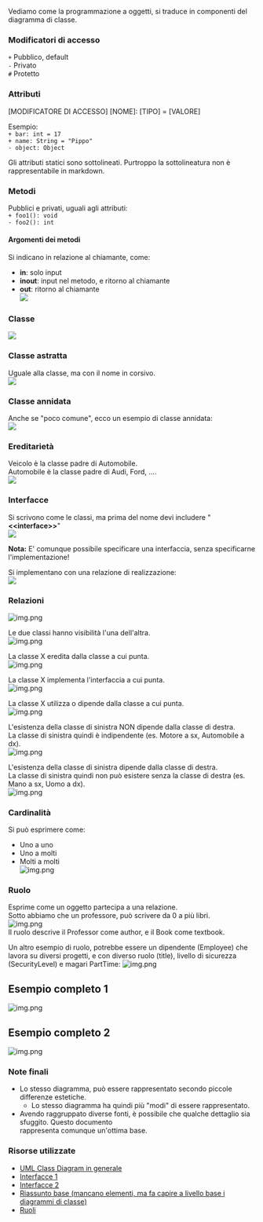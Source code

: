 Vediamo come la programmazione a oggetti, si traduce in componenti del diagramma di classe.

### Modificatori di accesso
`+` Pubblico, default\
`-` Privato\
`#` Protetto

### Attributi
[MODIFICATORE DI ACCESSO] [NOME]: [TIPO] = [VALORE]

Esempio:\
`+ bar: int = 17`\
`+ name: String = "Pippo"`\
`- object: Object`

Gli attributi statici sono sottolineati. Purtroppo la sottolineatura non è rappresentabile in markdown.

### Metodi
Pubblici e privati, uguali agli attributi:\
`+ foo1(): void`\
`- foo2(): int`

#### Argomenti dei metodi
Si indicano in relazione al chiamante, come:
- **in**: solo input
- **inout**: input nel metodo, e ritorno al chiamante
- **out**: ritorno al chiamante\
![](uml_resources/attr_1.PNG)

### Classe
![](uml_resources/classe_1_bis.PNG)

### Classe astratta
Uguale alla classe, ma con il nome in corsivo.\
![](uml_resources/classi_astratte.PNG)

### Classe annidata
Anche se "poco comune", ecco un esempio di classe annidata:\
![](uml_resources/classe_annidata_1.png)

### Ereditarietà
Veicolo è la classe padre di Automobile.\
Automobile è la classe padre di Audi, Ford, ....\
![](uml_resources/ereditarieta_1_bis.PNG)

### Interfacce
Si scrivono come le classi, ma prima del nome devi includere "**\<\<interface>>**"\
![](uml_resources/interface_1.PNG)

**Nota:** E' comunque possibile specificare una interfaccia, senza specificarne l'implementazione!

Si implementano con una relazione di realizzazione:\
![](uml_resources/implementazione_interfacce_1.png)

### Relazioni
![img.png](uml_resources/relazioni_1.png)

Le due classi hanno visibilità l'una dell'altra.\
![img.png](uml_resources/associazione_1.png)

La classe X eredita dalla classe a cui punta.\
![img.png](uml_resources/ereditarieta_2.png)

La classe X implementa l'interfaccia a cui punta.\
![img.png](uml_resources/interface_2.png)

La classe X utilizza o dipende dalla classe a cui punta.\
![img.png](uml_resources/dipendenza_1.png)

L'esistenza della classe di sinistra NON dipende dalla classe di destra.\
La classe di sinistra quindi è indipendente (es. Motore a sx, Automobile a dx).\
![img.png](uml_resources/aggregazione_1.png)

L'esistenza della classe di sinistra dipende dalla classe di destra.\
La classe di sinistra quindi non può esistere senza la classe di destra (es. Mano a sx, Uomo a dx).\
![img.png](uml_resources/composizione_1.png)

### Cardinalità
Si può esprimere come:
- Uno a uno
- Uno a molti
- Molti a molti\
  ![img.png](uml_resources/cardinalita.png)

### Ruolo
Esprime come un oggetto partecipa a una relazione.\
Sotto abbiamo che un professore, può scrivere da 0 a più libri.\
![img.png](uml_resources/ruolo_1.png)\
Il ruolo descrive il Professor come author, e il Book come textbook.

Un altro esempio di ruolo, potrebbe essere un dipendente (Employee) che lavora su diversi progetti, e con diverso ruolo
(title), livello di sicurezza (SecurityLevel) e magari PartTime:
![img.png](uml_resources/ruolo_2.png)

## Esempio completo 1
![img.png](uml_resources/esempio_completo1.png)

## Esempio completo 2
![img.png](uml_resources/esempio_completo2.png)

### Note finali
- Lo stesso diagramma, può essere rappresentato secondo piccole differenze estetiche.
  - Lo stesso diagramma ha quindi più "modi" di essere rappresentato.
- Avendo raggruppato diverse fonti, è possibile che qualche dettaglio sia sfuggito. Questo documento\
rappresenta comunque un'ottima base.

### Risorse utilizzate
- [UML Class Diagram in generale](https://sparxsystems.com/resources/tutorials/uml2/class-diagram.html)
- [Interfacce 1](https://www.ibm.com/docs/en/rational-soft-arch/9.7.0?topic=diagrams-interface-realization-relationships)
- [Interfacce 2](https://www.ibm.com/docs/en/dma?topic=diagrams-interfaces)
- [Riassunto base (mancano elementi, ma fa capire a livello base i diagrammi di classe)](https://www.visual-paradigm.com/guide/uml-unified-modeling-language/uml-class-diagram-tutorial/)
- [Ruoli](https://stackoverflow.com/questions/16732607/role-name-in-association-relationship)
